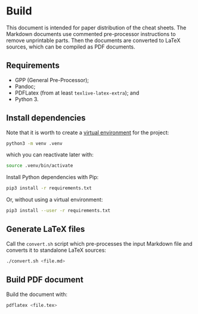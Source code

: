 # Build

This document is intended for paper distribution of the cheat sheets.
The Markdown documents use commented pre-processor instructions to remove unprintable parts.
Then the documents are converted to LaTeX sources, which can be compiled as PDF documents.

## Requirements

- GPP (General Pre-Processor);
- Pandoc;
- PDFLatex (from at least `texlive-latex-extra`); and
- Python 3.

## Install dependencies

Note that it is worth to create a [virtual environment](https://packaging.python.org/en/latest/guides/installing-using-pip-and-virtual-environments/) for the project:

```sh
python3 -m venv .venv
```

which you can reactivate later with:

```sh
source .venv/bin/activate
```

Install Python dependencies with Pip:

```sh
pip3 install -r requirements.txt
```

Or, without using a virtual environment:

```sh
pip3 install --user -r requirements.txt
```

## Generate LaTeX files

Call the `convert.sh` script which pre-processes the input Markdown file and converts it to standalone LaTeX sources:

```sh
./convert.sh <file.md>
```

## Build PDF document

Build the document with:

```sh
pdflatex <file.tex>
```
